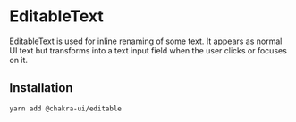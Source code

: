 # EditableText

EditableText is used for inline renaming of some text. It appears as normal UI
text but transforms into a text input field when the user clicks or focuses on
it.

## Installation

```sh
yarn add @chakra-ui/editable
```
